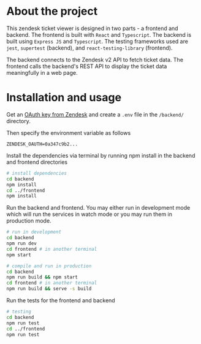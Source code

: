 # About the project

This zendesk ticket viewer is designed in two parts - a frontend and backend. The frontend is built with `React` and `Typescript`. The backend is built using `Express JS` and `Typescript`. The testing frameworks used are `jest`, `supertest` (backend), and `react-testing-library` (frontend).

The backend connects to the Zendesk v2 API to fetch ticket data. The frontend calls the backend's REST API to display the ticket data meaningfully in a web page.

# Installation and usage

Get an [OAuth key from Zendesk](https://developer.zendesk.com/documentation/ticketing/working-with-oauth/creating-and-using-oauth-tokens-with-the-api/) and create a `.env` file in the `/backend/` directory.

Then specify the environment variable as follows

```.env
ZENDESK_OAUTH=0a347c9b2...
```

Install the dependencies via terminal by running npm install in the backend and frontend directories

```bash
# install dependencies
cd backend
npm install
cd ../frontend
npm install
```

Run the backend and frontend. You may either run in development mode which will run the services in watch mode or you may run them in production mode.

```bash
# run in development
cd backend
npm run dev
cd frontend # in another terminal
npm start

# compile and run in production
cd backend
npm run build && npm start
cd frontend # in another terminal
npm run build && serve -s build
```

Run the tests for the frontend and backend

```bash
# testing
cd backend
npm run test
cd ../frontend
npm run test
```
